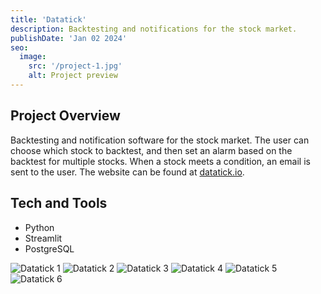 ```yaml
---
title: 'Datatick'
description: Backtesting and notifications for the stock market.
publishDate: 'Jan 02 2024'
seo:
  image:
    src: '/project-1.jpg'
    alt: Project preview
---
```


<!--![Project preview](/project-1.jpg)-->

## Project Overview

Backtesting and notification software for the stock market. The user can choose which stock to backtest, and then set an alarm based on the backtest for multiple stocks. When a stock meets a condition, an email is sent to the user. The website can be found at [datatick.io](https://datatick.io).

## Tech and Tools

- Python
- Streamlit
- PostgreSQL

![Datatick 1](/datatick-1.png)
![Datatick 2](/datatick-2.png)
![Datatick 3](/datatick-3.png)
![Datatick 4](/datatick-4.png)
![Datatick 5](/datatick-5.png)
![Datatick 6](/datatick-6.png)